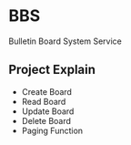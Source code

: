 # BBS

Bulletin Board System Service

## Project Explain

* Create Board
* Read Board
* Update Board
* Delete Board
* Paging Function

